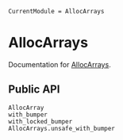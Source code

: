 ```@meta
CurrentModule = AllocArrays
```

# AllocArrays

Documentation for [AllocArrays](https://github.com/ericphanson/AllocArrays.jl).

## Public API

```@docs
AllocArray
with_bumper
with_locked_bumper
AllocArrays.unsafe_with_bumper
```
